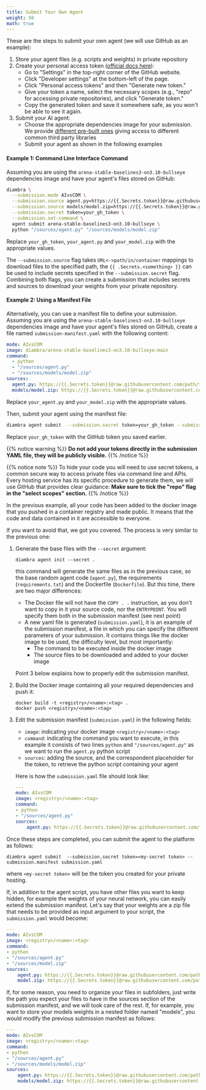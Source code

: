 ```yaml
---
title: Submit Your Own Agent
weight: 50
math: true
---
```


These are the steps to submit your own agent (we will use GitHub as an example):

1. Store your agent files (e.g. scripts and weights) in private repository
2. Create your personal access token (<a href="https://docs.github.com/en/authentication/keeping-your-account-and-data-secure/creating-a-personal-access-token#creating-a-personal-access-token-classic" target="_blank">official docs here</a>):
   - Go to "Settings" in the top-right corner of the GitHub website.
   - Click "Developer settings" at the bottom-left of the page.
   - Click "Personal access tokens" and then "Generate new token."
   - Give your token a name, select the necessary scopes (e.g., "repo" for accessing private repositories), and click "Generate token."
   - Copy the generated token and save it somewhere safe, as you won't be able to see it again.
3. Submit your AI agent:
   - Choose the appropriate dependencies image for your submission. We provide <a href="https://github.com/orgs/diambra/packages?repo_name=arena" target="_blank">different pre-built ones</a> giving access to different common third party libraries
   - Submit your agent as shown in the following examples

#### Example 1: Command Line Interface Command

Assuming you are using the `arena-stable-baselines3-on3.10-bullseye` dependencies image and have your agent's files stored on GitHub:

```sh
diambra \
  --submission.mode AIvsCOM \
  --submission.source agent.py=https://{{.Secrets.token}}@raw.githubusercontent.com/path/to/trained-agent/your_agent.py \
  --submission.source models/model.zip=https://{{.Secrets.token}}@raw.githubusercontent.com/path/to/nn-weights/your_model.zip \
  --submission.secret token=your_gh_token \
  --submission.set-command \
  agent submit arena-stable-baselines3-on3.10-bullseye \
  python "/sources/agent.py" "/sources/models/model.zip"

```
  
Replace `your_gh_token`, `your_agent.py` and `your_model.zip` with the appropriate values.

The `--submission.source` flag takes `URL<->path/in/container` mappings to download files to the specified path, the `{{ .Secrets.<something> }}` can be used to include secrets specified in the `--submission.secret` flag. Combining both flags, you can create a submission that includes secrets and sources to download your weights from your private repository.

#### Example 2: Using a Manifest File

Alternatively, you can use a manifest file to define your submission. Assuming you are using the `arena-stable-baselines3-on3.10-bullseye` dependencies image and have your agent's files stored on GitHub, create a file named `submission-manifest.yaml` with the following content:

```yaml
mode: AIvsCOM
image: diambra/arena-stable-baselines3-on3.10-bullseye:main
command:
  - python
  - "/sources/agent.py"
  - "/sources/models/model.zip"
sources:
  agent.py: https://{{.Secrets.token}}@raw.githubusercontent.com/path/to/trained-agent/your_agent.py
  models/model.zip: https://{{.Secrets.token}}@raw.githubusercontent.com/path/to/nn-weights/your_model.zip
```

Replace `your_agent.py` and `your_model.zip` with the appropriate values.

Then, submit your agent using the manifest file:

```sh
diambra agent submit  --submission.secret token=your_gh_token --submission.manifest submission-manifest.yaml
```
  
Replace `your_gh_token` with the GitHub token you saved earlier.

{{% notice warning %}}
**Do not add your tokens directly in the submission YAML file, they will be publicly visible.**
{{% /notice %}}













{{% notice note %}}
To hide your code you will need to use secret tokens, a common secure way to access private files via command line and APIs. Every hosting service has its specific procedure to generate them, we will use GitHub that provides clear guidance: **Make sure to tick the "repo" flag in the "select scopes" section.**
{{% /notice %}}

In the previous example, all your code has been added to the docker image that you pushed in a container registry and made public. It means that the code and data contained in it are accessible to everyone. 

If you want to avoid that, we got you covered. The process is very similar to the previous one:

1. Generate the base files with the `--secret` argument:

    ```shell
    diambra agent init --secret .
    ```
    this command will generate the same files as in the previous case, so the base random agent code (`agent.py`), the requirements (`requirements.txt`) and the Dockerfile (`Dockerfile`). But this time, there are two major differences:
    * The Docker file will not have the `COPY . .` instruction, as you don't want to copy in it your source code, nor the `ENTRYPOINT`. You will specify them both in the submission manifest (see next point)
    * A new yaml file is generated (`submission.yaml`), it is an example of the submission manifest, a file in which you can specify the different parameters of your submission. It contains things like the docker image to be used, the difficulty level, but most importantly:
      * The command to be executed inside the docker image
      * The source files to be downloaded and added to your docker image
      
    
    Point 3 below explains how to properly edit the submission manifest. 

2. Build the Docker image containing all your required dependencies and push it:

   ```shell
   docker build -t <registry>/<name>:<tag> .
   docker push <registry>/<name>:<tag>
   ```

3. Edit the submission manifest (`submission.yaml`) in the following fields:
   * `image`: indicating your docker image `<registry>/<name>:<tag>`
   * `command`: indicating the command you want to execute, in this example it consists of two lines `python` and `"/sources/agent.py"` as we want to run the `agent.py` python script
   * `sources`: adding the source, and the correspondent placeholder for the token, to retrieve the python script containing your agent

    Here is how the `submission.yaml` file should look like:

    ```yaml
    ---
    mode: AIvsCOM
    image: <registry>/<name>:<tag>
    command:
    - python
    - "/sources/agent.py"
    sources:
        agent.py: https://{{.Secrets.token}}@raw.githubusercontent.com/path/to/random-agent/agent.py
    ```

Once these steps are completed, you can submit the agent to the platform as follows:

```shell
diambra agent submit  --submission.secret token=<my-secret token> --submission.manifest submission.yaml
```

where `<my-secret token>` will be the token you created for your private hosting.

If, in addition to the agent script, you have other files you want to keep hidden, for example the weights of your neural network, you can easily extend the submission manifest. Let's say that your weights are a zip file that needs to be provided as input argument to your script, the `submission.yaml` would become:

```yaml
---
mode: AIvsCOM
image: <registry>/<name>:<tag>
command:
- python
- "/sources/agent.py"
- "/sources/model.zip"
sources:
    agent.py: https://{{.Secrets.token}}@raw.githubusercontent.com/path/to/trained-agent/agent.py
    model.zip: https://{{.Secrets.token}}@raw.githubusercontent.com/path/to/nn-weights/model.zip
```

If, for some reason, you need to organize your files in subfolders, just write the path you expect your files to have in the sources section of the submission manifest, and we will took care of the rest. If, for example, you want to store your models weights in a nested folder named "models", you would modify the previous submission manifest as follows:

```yaml
---
mode: AIvsCOM
image: <registry>/<name>:<tag>
command:
- python
- "/sources/agent.py"
- "/sources/models/model.zip"
sources:
    agent.py: https://{{.Secrets.token}}@raw.githubusercontent.com/path/to/trained-agent/agent.py
    models/model.zip: https://{{.Secrets.token}}@raw.githubusercontent.com/path/to/nn-weights/model.zip
```